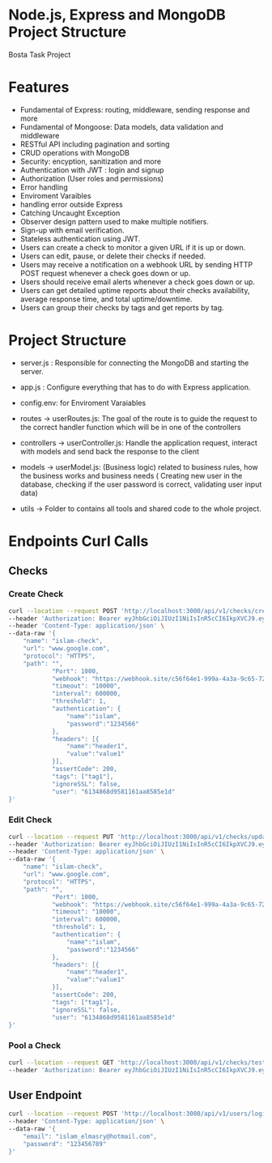 # Node.js, Express and MongoDB Project Structure 
Bosta Task Project

# Features
- Fundamental of Express: routing, middleware, sending response and more
- Fundamental of Mongoose: Data models, data validation and middleware
- RESTful API including pagination and sorting
- CRUD operations with MongoDB
- Security: encyption, sanitization and more
- Authentication with JWT : login and signup
- Authorization (User roles and permissions)
- Error handling
- Enviroment Varaibles
- handling error outside Express
- Catching Uncaught Exception
- Observer design pattern used to make multiple notifiers.
- Sign-up with email verification.
- Stateless authentication using JWT.
- Users can create a check to monitor a given URL if it is up or down.
- Users can edit, pause, or delete their checks if needed.
- Users may receive a notification on a webhook URL by sending HTTP POST request whenever a check goes down or up.
- Users should receive email alerts whenever a check goes down or up.
- Users can get detailed uptime reports about their checks availability, average response time, and total uptime/downtime.
- Users can group their checks by tags and get reports by tag.
# Project Structure
- server.js : Responsible for connecting the MongoDB and starting the server.
- app.js : Configure everything that has to do with Express application. 
- config.env: for Enviroment Varaiables
- routes -> userRoutes.js: The goal of the route is to guide the request to the correct handler function which will be in one of the controllers
- controllers -> userController.js: Handle the application request, interact with models and send back the response to the client 
- models -> userModel.js: (Business logic) related to business rules, how the business works and business needs ( Creating new user in the database, checking if the user password is correct, validating user input data)

- utils -> Folder to contains all tools and shared code to the whole project.


# Endpoints Curl Calls

## Checks

### Create Check
```bash
curl --location --request POST 'http://localhost:3000/api/v1/checks/createCheck' \
--header 'Authorization: Bearer eyJhbGciOiJIUzI1NiIsInR5cCI6IkpXVCJ9.eyJpZCI6IjYxMzQ4NjhkOTU4MTE2MWFhODU4NWUxZCIsImVtYWlsIjoiaXNsYW1fZWxtYXNyeUBob3RtYWlsLmNvbSIsImlhdCI6MTYzMDgzMjMxMSwiZXhwIjoxNjMzNDI0MzExfQ.FtZG7blVSxPjEFtwIhvk0MuI6NAD9n8c81jiBhMMrAM' \
--header 'Content-Type: application/json' \
--data-raw '{
    "name": "islam-check",
    "url": "www.google.com",
    "protocol": "HTTPS",
    "path": "",
            "Port": 1000,
            "webhook": "https://webhook.site/c56f64e1-999a-4a3a-9c65-721f613d1e9f",
            "timeout": "10000",
            "interval": 600000,
            "threshold": 1,
            "authentication": {
                "name":"islam",
                "password":"1234566"
            },
            "headers": [{
                "name":"header1",
                "value":"value1"
            }],
            "assertCode": 200,
            "tags": ["tag1"],
            "ignoreSSL": false,
            "user": "6134868d9581161aa8585e1d"
}'
```


### Edit Check
```bash
curl --location --request PUT 'http://localhost:3000/api/v1/checks/updatecheck?id=613270a3a4f1942c24a29f9b' \
--header 'Authorization: Bearer eyJhbGciOiJIUzI1NiIsInR5cCI6IkpXVCJ9.eyJpZCI6IjYxMzQ4NjhkOTU4MTE2MWFhODU4NWUxZCIsImVtYWlsIjoiaXNsYW1fZWxtYXNyeUBob3RtYWlsLmNvbSIsImlhdCI6MTYzMDgzMjMxMSwiZXhwIjoxNjMzNDI0MzExfQ.FtZG7blVSxPjEFtwIhvk0MuI6NAD9n8c81jiBhMMrAM' \
--header 'Content-Type: application/json' \
--data-raw '{
    "name": "islam-check",
    "url": "www.google.com",
    "protocol": "HTTPS",
    "path": "",
            "Port": 1000,
            "webhook": "https://webhook.site/c56f64e1-999a-4a3a-9c65-721f613d1e9f",
            "timeout": "10000",
            "interval": 600000,
            "threshold": 1,
            "authentication": {
                "name":"islam",
                "password":"1234566"
            },
            "headers": [{
                "name":"header1",
                "value":"value1"
            }],
            "assertCode": 200,
            "tags": ["tag1"],
            "ignoreSSL": false,
            "user": "6134868d9581161aa8585e1d"
}'
```


### Pool a Check
```bash
curl --location --request GET 'http://localhost:3000/api/v1/checks/test?id=613489ad9581161aa8585e1f' \
--header 'Authorization: Bearer eyJhbGciOiJIUzI1NiIsInR5cCI6IkpXVCJ9.eyJpZCI6IjYxMzQ4NjhkOTU4MTE2MWFhODU4NWUxZCIsImVtYWlsIjoiaXNsYW1fZWxtYXNyeUBob3RtYWlsLmNvbSIsImlhdCI6MTYzMDgzMjMxMSwiZXhwIjoxNjMzNDI0MzExfQ.FtZG7blVSxPjEFtwIhvk0MuI6NAD9n8c81jiBhMMrAM'
```

## User Endpoint

``` bash
curl --location --request POST 'http://localhost:3000/api/v1/users/login' \
--header 'Content-Type: application/json' \
--data-raw '{
    "email": "islam_elmasry@hotmail.com",
    "password": "123456789"
}'
```
